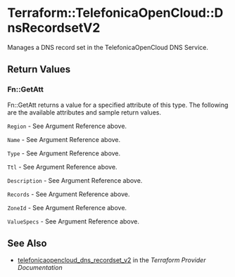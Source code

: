 # Terraform::TelefonicaOpenCloud::DnsRecordsetV2

Manages a DNS record set in the TelefonicaOpenCloud DNS Service.

## Return Values

### Fn::GetAtt

Fn::GetAtt returns a value for a specified attribute of this type. The following are the available attributes and sample return values.

`Region` - See Argument Reference above.

`Name` - See Argument Reference above.

`Type` - See Argument Reference above.

`Ttl` - See Argument Reference above.

`Description` - See Argument Reference above.

`Records` - See Argument Reference above.

`ZoneId` - See Argument Reference above.

`ValueSpecs` - See Argument Reference above.

## See Also

* [telefonicaopencloud_dns_recordset_v2](https://www.terraform.io/docs/providers/telefonicaopencloud/r/dns_recordset_v2.html) in the _Terraform Provider Documentation_